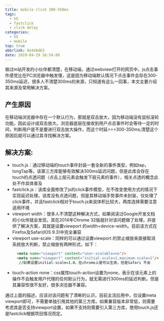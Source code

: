 ```yaml
---
title: mobile click 300-350ms
tags:
  - h5
  - fastclick
  - click delay
categories:
  - h5
  - mobile
top: true
abbrlink: 8e448d63
date: 2019-04-29 16:54:09
---
```

  做过m站开发的小伙伴都清楚，在移动端，通过webview打开的网页中，js点击事件感觉比在PC浏览器中触发慢，这是因为移动端默认情况下点击事件会存在300-350ms延迟，很多人不清楚300ms的来源，只知道有这么一回事，本文主要介绍其来源及常用解决方案。
## 产生原因
  在移动端浏览器中存在一个默认行为，那就是双击放大，因为移动端没有鼠标滚轮功能，因此设计成双击放大。浏览器底层在接收到用户点击事件时会等待一定的时间，判断用户是不是要进行双击放大操作，而这个时延===300-350ms;清楚这个原因后就可以通过其寻找解决方案。
## 解决方案:
   - touch.js：通过移动端的touch事件封装一套全新的事件类型，例如tap，longTap等。该第三方库能够有效解决300ms延迟问题，但是此库会存在touch的点透问题（点击上层元素会触发下层元素的事件），相关点透的概念此处不作具体普及
   - fastclick.js：该库全面修改了js的click事件模型，在不改变使用方式的情况下实现延迟处理，该库没有点透问题，但是其移动端手势事件未封装，仅处理了click事件，并且fastclick相对于touch.js来说体积比较大，两库选择需要注意适用环境
   - viewport width：很多人不清楚这种解决方式，如果阅读过Google开发文档的小伙伴就会发现，其在2014年Chrome 32版就针对该问题做了处理，并提供了解决方案，其就是设置viewport 的width=device-width。目前该方式在Firefox及Safari(IOS 9.3)中完全兼容
   - viewport use-scale：同样的可以通过设置viewport 的禁止缩放来直接取消系统放大判断，禁止缩放有两种形式，如下：
      ```html
        <meta name="viewport" content="user-scalable=no"/>  
        <meta name="viewport" content="initial-scale=1,maximum-scale=1"/> 
         //如果设置initial-scale=1.0，在chrome上是可以生效，但是Safari 不会
      ```
   - touch-action none：css属性touch-action设置为none，表示在该元素上的操作不会触发用户代理的任何默认行为，就无需进行300ms的延迟判断。但是其兼容性很不友好，很多浏览器不兼容。
 
  通过上面的描述，应该对该问题有了清晰的认识，目前主流应用中，仅设置meta viewport即可，不需要单独引用其他的第三方库。如果兼容版本非常低，则需要考虑其是否支持viewport设置，如果不支持则需要引入第三方库，使用touch.js还是fastclick根据项目情况而定。
